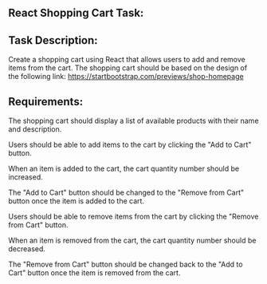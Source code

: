 React Shopping Cart Task:
-------------------------

Task Description:
------------------
Create a shopping cart using React that allows users to add and remove items from the cart. The shopping cart should be based on the design of the following link: https://startbootstrap.com/previews/shop-homepage

Requirements:
---------------
The shopping cart should display a list of available products with their name and description.

Users should be able to add items to the cart by clicking the "Add to Cart" button.

When an item is added to the cart, the cart quantity number should be increased.

The "Add to Cart" button should be changed to the "Remove from Cart" button once the item is added to the cart.

Users should be able to remove items from the cart by clicking the "Remove from Cart" button.

When an item is removed from the cart, the cart quantity number should be decreased.

The "Remove from Cart" button should be changed back to the "Add to Cart" button once the item is removed from the cart.

